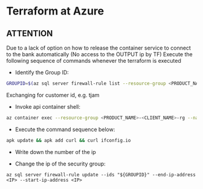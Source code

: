# Terraform at Azure

## ATTENTION 
Due to a lack of option on how to release the container service to connect to the bank automatically (No access to the OUTPUT ip by TF)
Execute the following sequence of commands whenever the terraform is executed

- Identify the Group ID: 
```bash
GROUPID=$(az sql server firewall-rule list --resource-group <PRODUCT_NAME>-<CLIENT_NAME>-rg --server <PRODUCT_NAME>-<CLIENT_NAME> | jq -r '.[] | select(.name=="access_aci<SUFIX>-tf") | .id')
```
Exchanging <SUFFIX > for customer id, e.g. tjam

- Invoke api container shell:
```bash
az container exec --resource-group <PRODUCT_NAME>-<CLIENT_NAME>-rg --name <PRODUCT_NAME>-<CLIENT_NAME> --container-name api --exec-command "/bin/sh"
```

- Execute the command sequence below:
```bash
apk update && apk add curl && curl ifconfig.io
```

- Write down the number of the ip

- Change the ip of the security group:
```
az sql server firewall-rule update --ids "${GROUPID}" --end-ip-address <IP> --start-ip-address <IP>
```
